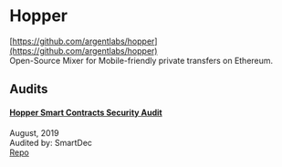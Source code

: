 
# Hopper
  
[https://github.com/argentlabs/hopper](https://github.com/argentlabs/hopper)<br>
Open-Source Mixer for Mobile-friendly private transfers on Ethereum.


## Audits



#### [Hopper Smart Contracts Security Audit](https://blog.smartdec.net/hopper-smart-contracts-security-audit-b40b0e1b60a1)

August, 2019<br>
Audited by: SmartDec<br>
[Repo](https://github.com/argentlabs/hopper/tree/e4e53624644e99d3a33fb09f95a7d1a637915246)
      

  



